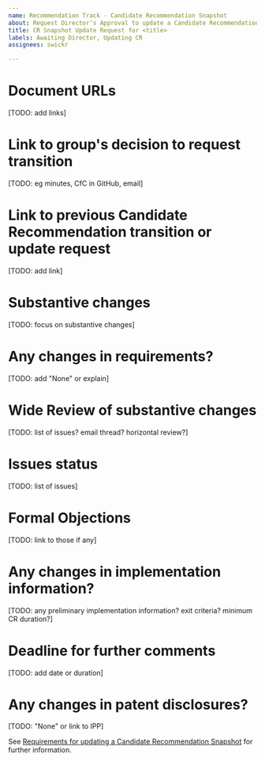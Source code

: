 ```yaml
---
name: Recommendation Track - Candidate Recommendation Snapshot
about: Request Director's Approval to update a Candidate Recommendation with a CR Snapshot (Candidate Recommendation Snapshot or Draft -> Candidate Recommendation Snapshot)
title: CR Snapshot Update Request for <title>
labels: Awaiting Director, Updating CR
assignees: swickr

---
```


# Document URLs
[TODO: add links]

# Link to group's decision to request transition
[TODO: eg minutes, CfC in GitHub, email]

# Link to previous Candidate Recommendation transition or update request
[TODO: add link]

# Substantive changes
[TODO: focus on substantive changes]

# Any changes in requirements?
[TODO: add "None" or explain]

# Wide Review of substantive changes
[TODO: list of issues? email thread? horizontal review?]

# Issues status
[TODO: list of issues]

# Formal Objections
[TODO: link to those if any]

# Any changes in implementation information?
[TODO: any preliminary implementation information? exit criteria? minimum CR duration?]

# Deadline for further comments
[TODO: add date or duration]

# Any changes in patent disclosures?
[TODO: "None" or link to IPP]

See [Requirements for updating a Candidate Recommendation Snapshot](https://www.w3.org/Guide/transitions?profile=CR&cr=snapshot) for further information.
